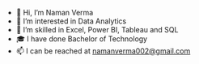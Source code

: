 - 👋 Hi, I’m Naman Verma
- 👀 I’m interested in Data Analytics 
- 🌱 I’m skilled in Excel, Power BI, Tableau and SQL
- 🎓 I have done Bachelor of Technology 
- 📫 I can be reached at namanverma002@gmail.com

<!---
NamanJR/NamanJR is a ✨ special ✨ repository because its `README.md` (this file) appears on your GitHub profile.
You can click the Preview link to take a look at your changes.
--->
